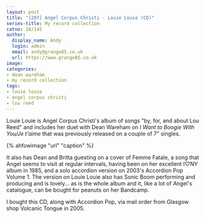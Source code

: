 ```yaml
---
layout: post
title: "[297] Angel Corpus Christi - Louie Louie (CD)"
series-title: My record collection
catno: 10/145
author:
  display_name: Andy
  login: admin
  email: andy@grange85.co.uk
  url: https://www.grange85.co.uk
image:
categories:
- dean wareham
- my record collection
tags:
- louie louie
- angel corpus christi
- lou reed
---
```

Louie Louie is Angel Corpus Christi's album of songs "by, for, and about Lou Reed" and includes her duet with Dean Wareham on _I Want to Boogie With You/Je t'aime_ that was previously released on a couple of 7" singles.

{% ahfowimage "url" "caption" %}

It also has Dean and Britta guesting on a cover of Femme Fatale, a song that Angel seems to visit at regular intervals, having been on her excellent I&#9825;NY album in 1985, and a solo accordion version on 2003's Accordion Pop Volume 1. The version on Louie Louie also has Sonic Boom performing and producing and is lovely... as is the whole album and it, like a lot of Angel's catalogue, can be bought for peanuts on her Bandcamp.

I bought this CD, along with Accordion Pop, via mail order from Glasgow shop Volcanic Tongue in 2005.


